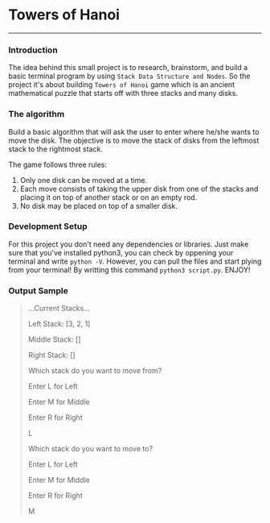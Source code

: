 # Towers of Hanoi

----- 

### Introduction
The idea behind this small project is to research, brainstorm, and build a basic terminal program by using `Stack Data Structure and Nodes`. So the project it's about building `Towers of Hanoi` game which is an ancient mathematical puzzle that starts off with three stacks and many disks.

### The algorithm 
Build a basic algorithm that will ask the user to enter where he/she wants to move the disk.
The objective is to move the stack of disks from the leftmost stack to the rightmost stack.

The game follows three rules:

1. Only one disk can be moved at a time.
2. Each move consists of taking the upper disk from one of the stacks and placing it on top of another stack or on an empty rod.
3. No disk may be placed on top of a smaller disk.

### Development Setup
For this project you don't need any dependencies or libraries. Just make sure that you've installed python3, you can check by oppening your terminal and write  `python -V`.
However, you can pull the files and start plying from your terminal! By writting this command `python3 script.py`.
ENJOY! 


### Output Sample

> ...Current Stacks...
> 
>Left Stack: [3, 2, 1]
>
>Middle Stack: []
>
>Right Stack: []
>
>
>Which stack do you want to move from?
>
>
>Enter L for Left
>
>Enter M for Middle
>
>Enter R for Right
>
>L
>
>
>Which stack do you want to move to?
>
>
>Enter L for Left
>
>Enter M for Middle
>
>Enter R for Right
>
>M